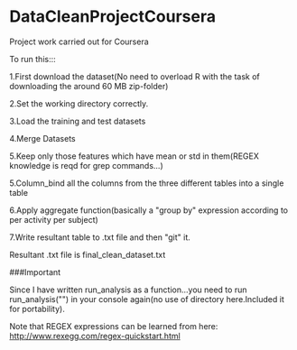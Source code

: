 # DataCleanProjectCoursera
Project work carried out for Coursera

To run this:::

1.First download the dataset(No need to overload R with the task of downloading the around 60 MB zip-folder)

2.Set the working directory correctly.

3.Load the training and test datasets

4.Merge Datasets

5.Keep only those features which have mean or std in them(REGEX knowledge is reqd for grep commands...)

5.Column_bind all the columns from the three different tables into a single table

6.Apply aggregate function(basically a "group by" expression according to per activity  per subject)

7.Write resultant table to .txt file and then "git" it.

Resultant .txt file is final_clean_dataset.txt

###Important

Since I have written run_analysis as a function...you need to run      run_analysis("")     in your console again(no use of directory here.Included it for portability).

Note that REGEX expressions can be learned from here:
http://www.rexegg.com/regex-quickstart.html
